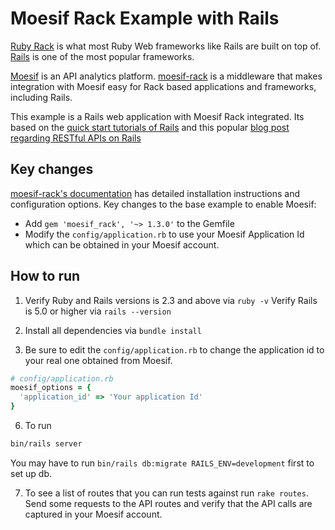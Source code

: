 # Moesif Rack Example with Rails

[Ruby Rack](http://rack.github.io/) is what most Ruby Web frameworks like Rails are built on top of.
[Rails](http://guides.rubyonrails.org/) is one of
the most popular frameworks.

[Moesif](https://www.moesif.com) is an API analytics platform.
[moesif-rack](https://github.com/Moesif/moesif-rack)
is a middleware that makes integration with Moesif easy for Rack based
applications and frameworks, including Rails.

This example is a Rails web application with Moesif Rack integrated. Its based
on the [quick start tutorials of Rails](http://guides.rubyonrails.org/getting_started.html)
and this popular [blog post regarding RESTful APIs on Rails](https://blog.codelation.com/rails-restful-api-just-add-water/)

## Key changes

[moesif-rack's documentation](https://www.moesif.com/docs/server-integration/rack/) has detailed installation instructions and configuration options. Key changes to the base example to enable Moesif:

- Add `gem 'moesif_rack', '~> 1.3.0'` to the Gemfile
- Modify the `config/application.rb` to use your Moesif Application Id which can be obtained in your Moesif account.

## How to run

1. Verify Ruby and Rails versions is 2.3 and above via `ruby -v`
Verify Rails is 5.0 or higher via `rails --version`

3. Install all dependencies via `bundle install`

4. Be sure to edit the `config/application.rb` to change the application id to your real one obtained from Moesif.

```ruby
# config/application.rb
moesif_options = {
  'application_id' => 'Your application Id'
}
```

6. To run

```bash
bin/rails server
```

You may have to run `bin/rails db:migrate RAILS_ENV=development` first to set up db.


7. To see a list of routes that you can run tests against run `rake routes`. Send some requests to the API routes and verify that the API calls are captured in your Moesif account.
